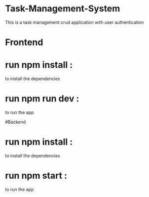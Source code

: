 # Task-Management-System
This is a task management crud application with user authentication
# Frontend
# run npm install :
to install the dependencies
# run npm run dev :
to run the app

#Backend 
# run npm install :
to install the dependencies
# run npm start :
to run the app
